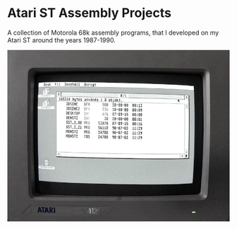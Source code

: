 Atari ST Assembly Projects
==========================

A collection of Motorola 68k assembly programs, that I developed on my
Atari ST around the years 1987-1990.

<img src="atarimonitor.jpg" />
